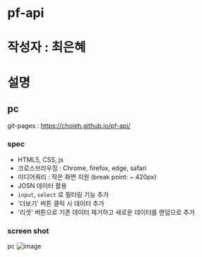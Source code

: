 # pf-api
# 작성자 : 최은혜
# 설명
## pc
git-pages : https://choieh.github.io/pf-api/

### spec
- HTML5, CSS, js
- 크로스브라우징 : Chrome, firefox, edge, safari
- 미디어쿼리 : 작은 화면 지원 (break point: ~ 420px)
- JOSN 데이터 활용
- `input`, `select` 로 필터링 기능 추가
- '더보기' 버튼 클릭 시 데이터 추가
- '리셋' 버튼으로 기존 데이터 제거하고 새로운 데이터를 랜덤으로 추가

### screen shot
pc
![image](https://github.com/choieh/pf-api/assets/23207972/b45f4ee4-2571-400c-9470-d8e4c5a5b3a0)


